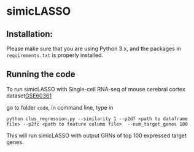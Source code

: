# simicLASSO

## Installation:
Please make sure that you are using Python 3.x, and the packages in `requirements.txt` is properly installed. 

## Running the code
To run simicLASSO with Single-cell RNA-seq of mouse cerebral cortex dataset[GSE60361](https://www.ncbi.nlm.nih.gov/geo/query/acc.cgi?acc=GSE60361)

go to folder `code`, in command line, type in 
```
python clus_regression.py --similarity 1 --p2df <path to dataframe file> --p2fc <path to feature column file>  --num_target_genes 100
```
This will run simicLASSO with output GRNs of top 100 expressed target genes.
